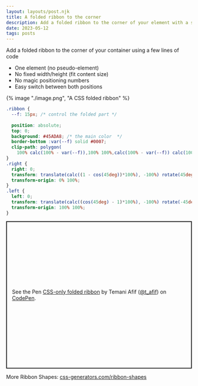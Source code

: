 ```yaml
---
layout: layouts/post.njk
title: A folded ribbon to the corner
description: Add a folded ribbon to the corner of your element with a simple code
date: 2023-05-12
tags: posts
---
```


Add a folded ribbon to the corner of your container using a few lines of code
* One element (no pseudo-element)
* No fixed width/height (fit content size)
* No magic positioning numbers
* Easy switch between both positions

{% image "./image.png", "A CSS folded ribbon" %}

```css
.ribbon {
  --f: 15px; /* control the folded part */
  
  position: absolute;
  top: 0;
  background: #45ADA8; /* the main color  */
  border-bottom :var(--f) solid #0007;
  clip-path: polygon(
    100% calc(100% - var(--f)),100% 100%,calc(100% - var(--f)) calc(100% - var(--f)),var(--f) calc(100% - var(--f)), 0 100%,0 calc(100% - var(--f)),999px calc(100% - var(--f) - 999px),calc(100% - 999px) calc(100% - var(--f) - 999px))
}
.right {
  right: 0;
  transform: translate(calc((1 - cos(45deg))*100%), -100%) rotate(45deg);
  transform-origin: 0% 100%;
}
.left {
  left: 0;
  transform: translate(calc((cos(45deg) - 1)*100%), -100%) rotate(-45deg);
  transform-origin: 100% 100%;
}
```

<p class="codepen" data-height="400" data-default-tab="result" data-slug-hash="rNqKmvN" data-preview="true" data-user="t_afif" style="height: 400px; box-sizing: border-box; display: flex; align-items: center; justify-content: center; border: 2px solid; margin: 1em 0; padding: 1em;">
  <span>See the Pen <a href="https://codepen.io/t_afif/pen/rNqKmvN">
  CSS-only folded ribbon</a> by Temani Afif (<a href="https://codepen.io/t_afif">@t_afif</a>)
  on <a href="https://codepen.io">CodePen</a>.</span>
</p>
<script async src="https://cpwebassets.codepen.io/assets/embed/ei.js"></script>


More Ribbon Shapes: [css-generators.com/ribbon-shapes](https://css-generators.com/ribbon-shapes/)
